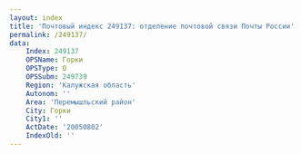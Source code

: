 ```yaml
---
layout: index
title: 'Почтовый индекс 249137: отделение почтовой связи Почты России'
permalink: /249137/
data:
    Index: 249137
    OPSName: Горки
    OPSType: О
    OPSSubm: 249739
    Region: 'Калужская область'
    Autonom: ''
    Area: 'Перемышльский район'
    City: Горки
    City1: ''
    ActDate: '20050802'
    IndexOld: ''
---
```

